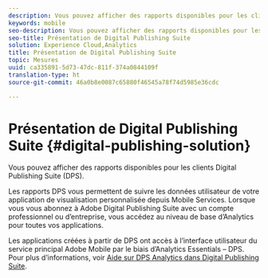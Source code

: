 ```yaml
---
description: Vous pouvez afficher des rapports disponibles pour les clients Digital Publishing Suite (DPS).
keywords: mobile
seo-description: Vous pouvez afficher des rapports disponibles pour les clients Digital Publishing Suite (DPS).
seo-title: Présentation de Digital Publishing Suite
solution: Experience Cloud,Analytics
title: Présentation de Digital Publishing Suite
topic: Mesures
uuid: ca335891-5d73-47dc-811f-374a0844109f
translation-type: ht
source-git-commit: 46a0b8e0087c65880f46545a78f74d5985e36cdc

---
```



# Présentation de Digital Publishing Suite {#digital-publishing-solution}

Vous pouvez afficher des rapports disponibles pour les clients Digital Publishing Suite (DPS).

Les rapports DPS vous permettent de suivre les données utilisateur de votre application de visualisation personnalisée depuis Mobile Services. Lorsque vous vous abonnez à Adobe Digital Publishing Suite avec un compte professionnel ou d’entreprise, vous accédez au niveau de base d’Analytics pour toutes vos applications.

Les applications créées à partir de DPS ont accès à l’interface utilisateur du service principal Adobe Mobile par le biais d’Analytics Essentials – DPS. Pour plus d’informations, voir [Aide sur DPS Analytics dans Digital Publishing Suite](https://helpx.adobe.com/fr/digital-publishing-suite/help/omniture-analytics.html).